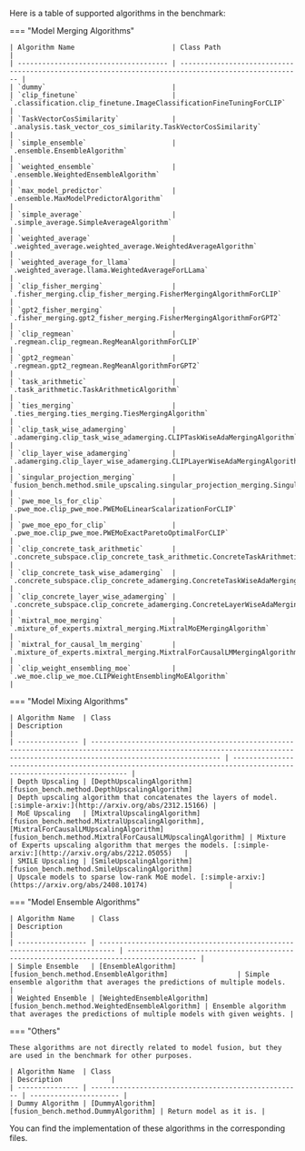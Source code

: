 Here is a table of supported algorithms in the benchmark:

=== "Model Merging Algorithms"

    | Algorithm Name                        | Class Path                                                                                           |
    | ------------------------------------- | ---------------------------------------------------------------------------------------------------- |
    | `dummy`                               |
    | `clip_finetune`                       | `.classification.clip_finetune.ImageClassificationFineTuningForCLIP`                                 |
    | `TaskVectorCosSimilarity`             | `.analysis.task_vector_cos_similarity.TaskVectorCosSimilarity`                                       |
    | `simple_ensemble`                     | `.ensemble.EnsembleAlgorithm`                                                                        |
    | `weighted_ensemble`                   | `.ensemble.WeightedEnsembleAlgorithm`                                                                |
    | `max_model_predictor`                 | `.ensemble.MaxModelPredictorAlgorithm`                                                               |
    | `simple_average`                      | `.simple_average.SimpleAverageAlgorithm`                                                             |
    | `weighted_average`                    | `.weighted_average.weighted_average.WeightedAverageAlgorithm`                                        |
    | `weighted_average_for_llama`          | `.weighted_average.llama.WeightedAverageForLLama`                                                    |
    | `clip_fisher_merging`                 | `.fisher_merging.clip_fisher_merging.FisherMergingAlgorithmForCLIP`                                  |
    | `gpt2_fisher_merging`                 | `.fisher_merging.gpt2_fisher_merging.FisherMergingAlgorithmForGPT2`                                  |
    | `clip_regmean`                        | `.regmean.clip_regmean.RegMeanAlgorithmForCLIP`                                                      |
    | `gpt2_regmean`                        | `.regmean.gpt2_regmean.RegMeanAlgorithmForGPT2`                                                      |
    | `task_arithmetic`                     | `.task_arithmetic.TaskArithmeticAlgorithm`                                                           |
    | `ties_merging`                        | `.ties_merging.ties_merging.TiesMergingAlgorithm`                                                    |
    | `clip_task_wise_adamerging`           | `.adamerging.clip_task_wise_adamerging.CLIPTaskWiseAdaMergingAlgorithm`                              |
    | `clip_layer_wise_adamerging`          | `.adamerging.clip_layer_wise_adamerging.CLIPLayerWiseAdaMergingAlgorithm`                            |
    | `singular_projection_merging`         | `fusion_bench.method.smile_upscaling.singular_projection_merging.SingularProjectionMergingAlgorithm` |
    | `pwe_moe_ls_for_clip`                 | `.pwe_moe.clip_pwe_moe.PWEMoELinearScalarizationForCLIP`                                             |
    | `pwe_moe_epo_for_clip`                | `.pwe_moe.clip_pwe_moe.PWEMoExactParetoOptimalForCLIP`                                               |
    | `clip_concrete_task_arithmetic`       | `.concrete_subspace.clip_concrete_task_arithmetic.ConcreteTaskArithmeticAlgorithmForCLIP`            |
    | `clip_concrete_task_wise_adamerging`  | `.concrete_subspace.clip_concrete_adamerging.ConcreteTaskWiseAdaMergingForCLIP`                      |
    | `clip_concrete_layer_wise_adamerging` | `.concrete_subspace.clip_concrete_adamerging.ConcreteLayerWiseAdaMergingForCLIP`                     |
    | `mixtral_moe_merging`                 | `.mixture_of_experts.mixtral_merging.MixtralMoEMergingAlgorithm`                                     |
    | `mixtral_for_causal_lm_merging`       | `.mixture_of_experts.mixtral_merging.MixtralForCausalLMMergingAlgorithm`                             |
    | `clip_weight_ensembling_moe`          | `.we_moe.clip_we_moe.CLIPWeightEnsemblingMoEAlgorithm`                                               |

=== "Model Mixing Algorithms"

    | Algorithm Name  | Class                                                                                                                                                                        | Description                                                                                                        |
    | --------------- | ---------------------------------------------------------------------------------------------------------------------------------------------------------------------------- | ------------------------------------------------------------------------------------------------------------------ |
    | Depth Upscaling | [DepthUpscalingAlgorithm][fusion_bench.method.DepthUpscalingAlgorithm]                                                                                                       | Depth upscaling algorithm that concatenates the layers of model. [:simple-arxiv:](http://arxiv.org/abs/2312.15166) |
    | MoE Upscaling   | [MixtralUpscalingAlgorithm][fusion_bench.method.MixtralUpscalingAlgorithm], [MixtralForCausalLMUpscalingAlgorithm][fusion_bench.method.MixtralForCausalLMUpscalingAlgorithm] | Mixture of Experts upscaling algorithm that merges the models. [:simple-arxiv:](http://arxiv.org/abs/2212.05055)   |
    | SMILE Upscaling | [SmileUpscalingAlgorithm][fusion_bench.method.SmileUpscalingAlgorithm]                                                                                                       | Upscale models to sparse low-rank MoE model. [:simple-arxiv:](https://arxiv.org/abs/2408.10174)                    |

=== "Model Ensemble Algorithms"

    | Algorithm Name    | Class                                                                      | Description                                                                             |
    | ----------------- | -------------------------------------------------------------------------- | --------------------------------------------------------------------------------------- |
    | Simple Ensemble   | [EnsembleAlgorithm][fusion_bench.method.EnsembleAlgorithm]                 | Simple ensemble algorithm that averages the predictions of multiple models.             |
    | Weighted Ensemble | [WeightedEnsembleAlgorithm][fusion_bench.method.WeightedEnsembleAlgorithm] | Ensemble algorithm that averages the predictions of multiple models with given weights. |

=== "Others"

    These algorithms are not directly related to model fusion, but they are used in the benchmark for other purposes.

    | Algorithm Name  | Class                                                | Description            |
    | --------------- | ---------------------------------------------------- | ---------------------- |
    | Dummy Algorithm | [DummyAlgorithm][fusion_bench.method.DummyAlgorithm] | Return model as it is. |


You can find the implementation of these algorithms in the corresponding files.
